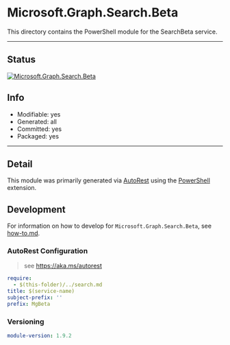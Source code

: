 <!-- region Generated -->
# Microsoft.Graph.Search.Beta
This directory contains the PowerShell module for the SearchBeta service.

---
## Status
[![Microsoft.Graph.Search.Beta](https://img.shields.io/powershellgallery/v/Microsoft.Graph.Search.Beta.svg?style=flat-square&label=Microsoft.Graph.Search.Beta "Microsoft.Graph.Search.Beta")](https://www.powershellgallery.com/packages/Microsoft.Graph.Search.Beta/)

## Info
- Modifiable: yes
- Generated: all
- Committed: yes
- Packaged: yes

---
## Detail
This module was primarily generated via [AutoRest](https://github.com/Azure/autorest) using the [PowerShell](https://github.com/Azure/autorest.powershell) extension.

## Development
For information on how to develop for `Microsoft.Graph.Search.Beta`, see [how-to.md](how-to.md).
<!-- endregion -->

### AutoRest Configuration

> see https://aka.ms/autorest

``` yaml
require:
  - $(this-folder)/../search.md
title: $(service-name)
subject-prefix: ''
prefix: MgBeta
```

### Versioning

``` yaml
module-version: 1.9.2
```
